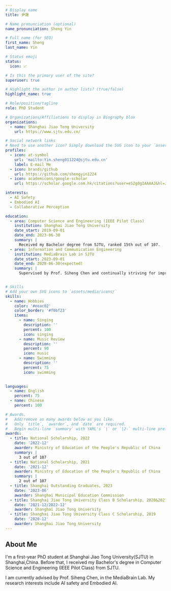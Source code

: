 ```yaml
---
# Display name
title: 尹晟

# Name pronunciation (optional)
name_pronunciation: Sheng Yin

# Full name (for SEO)
first_name: Sheng
last_name: Yin

# Status emoji
status:
  icon: 📈

# Is this the primary user of the site?
superuser: true

# Highlight the author in author lists? (true/false)
highlight_name: true

# Role/position/tagline
role: PhD Student

# Organizations/Affiliations to display in Biography blox
organizations:
  - name: Shanghai Jiao Tong University
    url: https://www.sjtu.edu.cn/

# Social network links
# Need to use another icon? Simply download the SVG icon to your `assets/media/icons/` folder.
profiles:
  - icon: at-symbol
    url: 'mailto:Yin.sheng011224@sjtu.edu.cn'
    label: E-mail Me
  - icon: brands/github
    url: https://github.com/shengyin1224
  - icon: academicons/google-scholar
    url: https://scholar.google.com.hk/citations?user=eS2g0gIAAAAJ&hl=zh-CN

interests:
  - AI Safety
  - Embodied AI
  - Collaborative Perception

education:
  - area: Computer Science and Engineering (IEEE Pilot Class)
    institution: Shanghai Jiao Tong University
    date_start: 2019-09-01
    date_end: 2023-06-30
    summary: |
      Received my Bachelor degree from SJTU, ranked 15th out of 107.
  - area: Information and Communication Engineering
    institution: MediaBrain Lab in SJTU
    date_start: 2023-09-01
    date_end: 2028-06-30(expected)
    summary: |
      Supervised by Prof. Siheng Chen and continually striving for improvement.


# Skills
# Add your own SVG icons to `assets/media/icons/`
skills:
  - name: Hobbies
    color: '#eeac02'
    color_border: '#f0bf23'
    items:
      - name: Singing
        description: ''
        percent: 100
        icon: singing
      - name: Music Review
        description: ''
        percent: 90
        icon: music
      - name: Swimming
        description: ''
        percent: 75
        icon: swimming
      

languages:
  - name: English
    percent: 75
  - name: Chinese
    percent: 100

# Awards.
#   Add/remove as many awards below as you like.
#   Only `title`, `awarder`, and `date` are required.
#   Begin multi-line `summary` with YAML's `|` or `|2-` multi-line prefix and indent 2 spaces below.
awards:
  - title: National Scholarship, 2022
    date: '2022-12'
    awarder: Ministry of Education of the People's Republic of China
    summary: |
      3 out of 107
  - title: National Scholarship, 2021
    date: '2021-12'
    awarder: Ministry of Education of the People's Republic of China
    summary: |
      2 out of 107
  - title: Shanghai Outstanding Graduates, 2023
    date: '2023-06'
    awarder: Shanghai Municipal Education Commission
  - title: Shanghai Jiao Tong University Class B Scholarship, 2020&2021
    date: '2021-12/2022-12'
    awarder: Shanghai Jiao Tong University
  - title: Shanghai Jiao Tong University Class C Scholarship, 2019
    date: '2020-12'
    awarder: Shanghai Jiao Tong University
---
```


## About Me

I'm a first-year PhD student at Shanghai Jiao Tong University(SJTU) in Shanghai,China. Before that, I received my Bachelor's degree in Computer Science and Engineering (IEEE Pilot Class) from SJTU. 

I am currently advised by Prof. Siheng Chen, in the MediaBrain Lab. My research interests include AI safety and Embodied AI.
